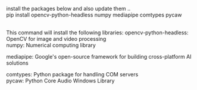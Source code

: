 install the packages below and also update them ..
<br>
pip install opencv-python-headless numpy mediapipe comtypes pycaw

<br>
This command will install the following libraries:
opencv-python-headless: OpenCV for image and video processing
<br>
numpy: Numerical computing library <br>

mediapipe: Google's open-source framework for building cross-platform AI solutions 
<br>

comtypes: Python package for handling COM servers
<br>
pycaw: Python Core Audio Windows Library